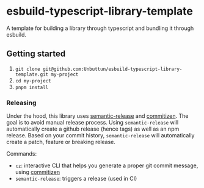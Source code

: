 # esbuild-typescript-library-template

A template for building a library through typescript and bundling it through esbuild.


## Getting started

1. `git clone git@github.com:Unbuttun/esbuild-typescript-library-template.git my-project`
2. `cd my-project`
3. `pnpm install`

### Releasing

Under the hood, this library uses [semantic-release](https://github.com/semantic-release/semantic-release) and [commitizen](https://github.com/commitizen/cz-cli).
The goal is to avoid manual release process. Using `semantic-release` will automatically create a github release (hence tags) as well as an npm release.
Based on your commit history, `semantic-release` will automatically create a patch, feature or breaking release.

Commands:

- `cz`: interactive CLI that helps you generate a proper git commit message, using [commitizen](https://github.com/commitizen/cz-cli)
- `semantic-release`: triggers a release (used in CI)